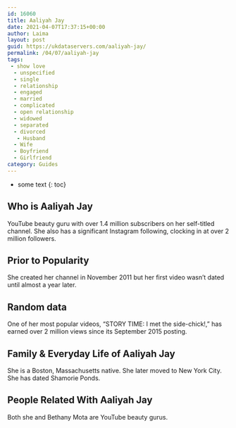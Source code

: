 ```yaml
---
id: 16060
title: Aaliyah Jay
date: 2021-04-07T17:37:15+00:00
author: Laima
layout: post
guid: https://ukdataservers.com/aaliyah-jay/
permalink: /04/07/aaliyah-jay
tags:
 - show love
  - unspecified
  - single
  - relationship
  - engaged
  - married
  - complicated
  - open relationship
  - widowed
  - separated
  - divorced
   - Husband
  - Wife
  - Boyfriend
  - Girlfriend
category: Guides
---
```


* some text
{: toc}


## Who is Aaliyah Jay
                  
                  
                  
YouTube beauty guru with over 1.4 million subscribers on her self-titled channel. She also has a significant Instagram following, clocking in at over 2 million followers.
                  
              
            
              
            
                
                
                
## Prior to Popularity
                  
                  
                  
She created her channel in November 2011 but her first video wasn&#8217;t dated until almost a year later.
                  
              
            
              
            
                
                
                
## Random data
                  
                  
                  
One of her most popular videos, &#8220;STORY TIME: I met the side-chick!,&#8221; has earned over 2 million views since its September 2015 posting.
                  
              
            
              
            
                
                
                
## Family & Everyday Life of Aaliyah Jay
                  
                  
                  
She is a Boston, Massachusetts native. She later moved to New York City. She has dated Shamorie Ponds.
                  
              
            
              
            
                
                
                
## People Related With Aaliyah Jay
                  
                  
                  
Both she and Bethany Mota are YouTube beauty gurus.
                  
              
            
              
            
                
              
            
              
              
            
            
              
            
          
          
          